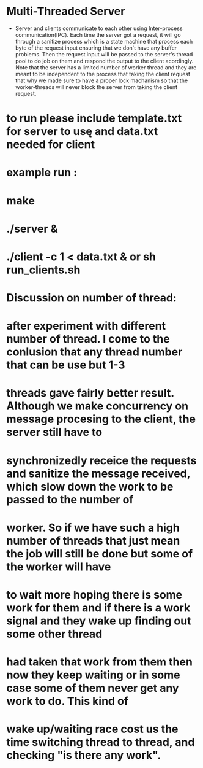 # Multi-Threaded Server 
+ Server and clients communicate to each other using Inter-process communication(IPC). Each time the server got a request, it will go through a sanitize process which is a state machine that process each byte of the request input ensuring that we don't have any buffer problems. Then the request input will be passed to the server's thread pool to do job on them and respond the output to the client acordingly. Note that the server has a limited number of worker thread and they are meant to be independent to the process that taking the client request that why we made sure to have a proper lock machanism so  that the worker-threads will never block the server from taking the client request.  


# to run please include template.txt for server to usę and data.txt needed for client 
# example run :
# make 
# ./server & 
# ./client -c 1 < data.txt & or sh run_clients.sh


# Discussion on number of thread: 
# after experiment with different number of thread. I come to the conlusion that any thread number that can be use but 1-3  
# threads gave fairly better result. Although we make concurrency on message procesing to the client, the server still have to 
# synchronizedly receice the requests and sanitize the message received, which slow down the work to be passed to the number of 
# worker. So if we have such a high number of threads that just mean the job will still be done but some of the worker will have
# to wait more hoping there is some work for them and if there is a work signal and they wake up finding out some other thread 
# had taken that work from them then now they keep waiting or in some case some of them never get any work to do. This kind of 
# wake up/waiting race cost us the time switching thread to thread, and checking "is there any work". 
